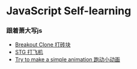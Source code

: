 # JavaScript Self-learning
### 跟着萧大写js
- [Breakout Clone 打砖块][1]
- [STG 打飞机][2]
- [Try to make a simple animation 跑动小动画][3]

[1]: https://github.com/julimi/JavaScript/tree/master/Breakout_clone
[2]: https://github.com/julimi/JavaScript/tree/master/STG
[3]: https://github.com/julimi/JavaScript/tree/master/Animation_try
